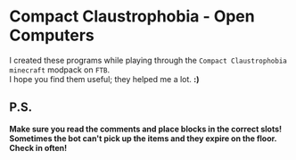 # Compact Claustrophobia - Open Computers
I created these programs while playing through the `Compact Claustrophobia` `minecraft` modpack on `FTB`.  
I hope you find them useful; they helped me a lot. **:)**

## P.S.
**Make sure you read the comments and place blocks in the correct slots!**
**Sometimes the bot can't pick up the items and they expire on the floor. Check in often!**
